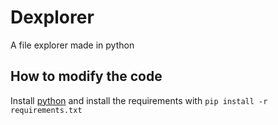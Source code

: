 # Dexplorer
A file explorer made in python
## How to modify the code
Install [python](https://www.python.org) and install the requirements with `pip install -r requirements.txt`
